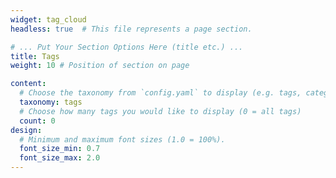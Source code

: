 ```yaml
---
widget: tag_cloud
headless: true  # This file represents a page section.

# ... Put Your Section Options Here (title etc.) ...
title: Tags
weight: 10 # Position of section on page

content:
  # Choose the taxonomy from `config.yaml` to display (e.g. tags, categories)
  taxonomy: tags
  # Choose how many tags you would like to display (0 = all tags)
  count: 0
design:
  # Minimum and maximum font sizes (1.0 = 100%).
  font_size_min: 0.7
  font_size_max: 2.0
---
```

